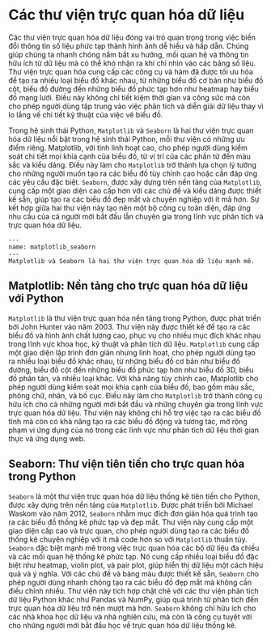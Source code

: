 # Các thư viện trực quan hóa dữ liệu

Các thư viện trực quan hóa dữ liệu đóng vai trò quan trọng trong việc biến đổi thông tin số liệu phức tạp thành hình ảnh dễ hiểu và hấp dẫn. Chúng giúp chúng ta nhanh chóng nắm bắt xu hướng, mối quan hệ và thông tin hữu ích từ dữ liệu mà có thể khó nhận ra khi chỉ nhìn vào các bảng số liệu. Thư viện trực quan hóa cung cấp các công cụ và hàm đã được tối ưu hóa để tạo ra nhiều loại biểu đồ khác nhau, từ những biểu đồ cơ bản như biểu đồ cột, biểu đồ đường đến những biểu đồ phức tạp hơn như heatmap hay biểu đồ mạng lưới. Điều này không chỉ tiết kiệm thời gian và công sức mà còn cho phép người dùng tập trung vào việc phân tích và diễn giải dữ liệu thay vì lo lắng về chi tiết kỹ thuật của việc vẽ biểu đồ.

Trong hệ sinh thái Python, `Matplotlib` và `Seaborn` là hai thư viện trực quan hóa dữ liệu nổi bật trong hệ sinh thái Python, mỗi thư viện có những ưu điểm riêng. Matplotlib, với tính linh hoạt cao, cho phép người dùng kiểm soát chi tiết mọi khía cạnh của biểu đồ, từ vị trí của các phần tử đến màu sắc và kiểu dáng. Điều này làm cho `Matplotlib` trở thành lựa chọn lý tưởng cho những người muốn tạo ra các biểu đồ tùy chỉnh cao hoặc cần đáp ứng các yêu cầu đặc biệt. `Seaborn`, được xây dựng trên nền tảng của `Matplotlib`, cung cấp một giao diện cao cấp hơn với các chủ đề và kiểu dáng được thiết kế sẵn, giúp tạo ra các biểu đồ đẹp mắt và chuyên nghiệp với ít mã hơn. Sự kết hợp giữa hai thư viện này tạo nên một bộ công cụ toàn diện, đáp ứng nhu cầu của cả người mới bắt đầu lẫn chuyên gia trong lĩnh vực phân tích và trực quan hóa dữ liệu.

```{figure} ../img/matplotlib_seaborn.png
---
name: matplotlib_seaborn
---
Matplotlib và Seaborn là hai thư viện trực quan hóa dữ liệu mạnh mẽ.
```

## Matplotlib: Nền tảng cho trực quan hóa dữ liệu với Python
`Matplotlib` là thư viện trực quan hóa nền tảng trong Python, được phát triển bởi John Hunter vào năm 2003. Thư viện này được thiết kế để tạo ra các biểu đồ và hình ảnh chất lượng cao, phục vụ cho nhiều mục đích khác nhau trong lĩnh vực khoa học, kỹ thuật và phân tích dữ liệu. `Matplotlib` cung cấp một giao diện lập trình đơn giản nhưng linh hoạt, cho phép người dùng tạo ra nhiều loại biểu đồ khác nhau, từ những biểu đồ cơ bản như biểu đồ đường, biểu đồ cột đến những biểu đồ phức tạp hơn như biểu đồ 3D, biểu đồ phân tán, và nhiều loại khác. Với khả năng tùy chỉnh cao, Matplotlib cho phép người dùng kiểm soát mọi khía cạnh của biểu đồ, bao gồm màu sắc, phông chữ, nhãn, và bố cục. Điều này làm cho `Matplotlib` trở thành công cụ hữu ích cho cả những người mới bắt đầu và những chuyên gia trong lĩnh vực trực quan hóa dữ liệu. Thư viện này không chỉ hỗ trợ việc tạo ra các biểu đồ tĩnh mà còn có khả năng tạo ra các biểu đồ động và tương tác, mở rộng phạm vi ứng dụng của nó trong các lĩnh vực như phân tích dữ liệu thời gian thực và ứng dụng web.

## Seaborn: Thư viện tiên tiến cho trực quan hóa trong Python
`Seaborn` là một thư viện trực quan hóa dữ liệu thống kê tiên tiến cho Python, được xây dựng trên nền tảng của `Matplotlib`. Được phát triển bởi Michael Waskom vào năm 2012, `Seaborn` nhằm mục đích đơn giản hóa quá trình tạo ra các biểu đồ thống kê phức tạp và đẹp mắt. Thư viện này cung cấp một giao diện cấp cao và trực quan, cho phép người dùng tạo ra các biểu đồ thống kê chuyên nghiệp với ít mã code hơn so với `Matplotlib` thuần túy. `Seaborn` đặc biệt mạnh mẽ trong việc trực quan hóa các bộ dữ liệu đa chiều và các mối quan hệ thống kê phức tạp. Nó cung cấp nhiều loại biểu đồ đặc biệt như heatmap, violin plot, và pair plot, giúp hiển thị dữ liệu một cách hiệu quả và ý nghĩa. Với các chủ đề và bảng màu được thiết kế sẵn, `Seaborn` cho phép người dùng nhanh chóng tạo ra các biểu đồ đẹp mắt mà không cần điều chỉnh nhiều. Thư viện này tích hợp chặt chẽ với các thư viện phân tích dữ liệu Python khác như Pandas và NumPy, giúp quá trình từ phân tích đến trực quan hóa dữ liệu trở nên mượt mà hơn. `Seaborn` không chỉ hữu ích cho các nhà khoa học dữ liệu và nhà nghiên cứu, mà còn là công cụ tuyệt vời cho những người mới bắt đầu học về trực quan hóa dữ liệu thống kê.